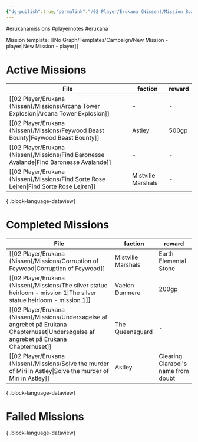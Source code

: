 ```yaml
---
{"dg-publish":true,"permalink":"/02 Player/Erukana (Nissen)/Mission Board/"}
---
```


#erukanamissions #playernotes #erukana 

Mission template: [[No Graph/Templates/Campaign/New Mission - player\|New Mission - player]]

# Active Missions

| File                                                                                        | faction            | reward |
| ------------------------------------------------------------------------------------------- | ------------------ | ------ |
| [[02 Player/Erukana (Nissen)/Missions/Arcana Tower Explosion\|Arcana Tower Explosion]]   | \-                 | \-     |
| [[02 Player/Erukana (Nissen)/Missions/Feywood Beast Bounty\|Feywood Beast Bounty]]       | Astley             | 500gp  |
| [[02 Player/Erukana (Nissen)/Missions/Find Baronesse Avalande\|Find Baronesse Avalande]] | \-                 | \-     |
| [[02 Player/Erukana (Nissen)/Missions/Find Sorte Rose Lejren\|Find Sorte Rose Lejren]]   | Mistville Marshals | \-     |

{ .block-language-dataview}

# Completed Missions 
| File                                                                                                                                          | faction            | reward                              |
| --------------------------------------------------------------------------------------------------------------------------------------------- | ------------------ | ----------------------------------- |
| [[02 Player/Erukana (Nissen)/Missions/Corruption of Feywood\|Corruption of Feywood]]                                                       | Mistville Marshals | Earth Elemental Stone               |
| [[02 Player/Erukana (Nissen)/Missions/The silver statue heirloom - mission 1\|The silver statue heirloom - mission 1]]                     | Vaelon Dunmere     | 200gp                               |
| [[02 Player/Erukana (Nissen)/Missions/Undersøgelse af angrebet på Erukana Chapterhuset\|Undersøgelse af angrebet på Erukana Chapterhuset]] | The Queensguard    | \-                                  |
| [[02 Player/Erukana (Nissen)/Missions/Solve the murder of Miri in Astley\|Solve the murder of Miri in Astley]]                             | Astley             | Clearing Clarabel's name from doubt |

{ .block-language-dataview}

# Failed Missions 


{ .block-language-dataview}

